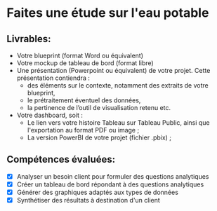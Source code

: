 # Faites une étude sur l'eau potable
## Livrables:
* Votre blueprint (format Word ou équivalent)
* Votre mockup de tableau de bord (format libre)
* Une présentation (Powerpoint ou équivalent) de votre projet. Cette présentation contiendra : 
  * des éléments sur le contexte, notamment des extraits de votre blueprint, 
  * le prétraitement éventuel des données, 
  * la pertinence de l’outil de visualisation retenu etc.
* Votre dashboard, soit : 
  * Le lien vers votre histoire Tableau sur Tableau Public, ainsi que l'exportation au format PDF ou image ;
  * La version PowerBI de votre projet (fichier .pbix) ;

## Compétences évaluées:
- [x] Analyser un besoin client pour formuler des questions analytiques
- [x] Créer un tableau de bord répondant à des questions analytiques
- [x] Générer des graphiques adaptés aux types de données
- [x] Synthétiser des résultats à destination d'un client

